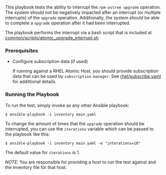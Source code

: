 This playbook tests the ability to interrupt the `rpm-ostree upgrade`
operation.  The system should not be negatively impacted after an interrupt
(or multiple interrupts) of the `upgrade` operation.  Additionally, the
system should be able to complete a `upgrade` operation after it had been
interrupted.

The playbook performs the interrupt via a bash script that is included at
[common/scripts/atomic_upgrade_interrupt.sh](/common/scripts/atomic_upgrade_interrupt.sh)

### Prerequisites
  - Configure subscription data (if used)

    If running against a RHEL Atomic Host, you should provide subscription
    data that can be used by `subscription-manager`.  See
    [rhel/subscribe.yaml](/rhel/subscribe.yaml) for addiltional details.

### Running the Playbook

To run the test, simply invoke as any other Ansible playbook:

```
$ ansible-playbook -i inventory main.yaml
```

To change the amount of times that the `upgrade` operation should be interrupted,
you can use the `iterations` variable which can be passed to the playbook like this:

```
$ ansible-playbook -i inventory main.yaml -e "interations=10"
```

The default value for `iterations` is 1.

*NOTE*: You are responsible for providing a host to run the test against and the
inventory file for that host.

